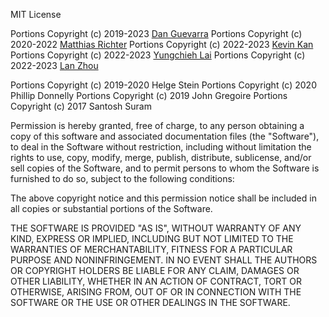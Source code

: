 MIT License

Portions Copyright (c) 2019-2023 [Dan Guevarra](https://github.com/High-Throughput-Experimentation/helao-async/contributors)
Portions Copyright (c) 2020-2022 [Matthias Richter](https://github.com/High-Throughput-Experimentation/helao-async/contributors)
Portions Copyright (c) 2022-2023 [Kevin Kan](https://github.com/High-Throughput-Experimentation/helao-async/contributors)
Portions Copyright (c) 2022-2023 [Yungchieh Lai](https://github.com/High-Throughput-Experimentation/helao-async/contributors)
Portions Copyright (c) 2022-2023 [Lan Zhou](https://github.com/High-Throughput-Experimentation/helao-async/contributors)

Portions Copyright (c) 2019-2020 Helge Stein
Portions Copyright (c) 2020 Phillip Donnelly
Portions Copyright (c) 2019 John Gregoire
Portions Copyright (c) 2017 Santosh Suram

Permission is hereby granted, free of charge, to any person obtaining a copy
of this software and associated documentation files (the "Software"), to deal
in the Software without restriction, including without limitation the rights
to use, copy, modify, merge, publish, distribute, sublicense, and/or sell
copies of the Software, and to permit persons to whom the Software is
furnished to do so, subject to the following conditions:

The above copyright notice and this permission notice shall be included in all
copies or substantial portions of the Software.

THE SOFTWARE IS PROVIDED "AS IS", WITHOUT WARRANTY OF ANY KIND, EXPRESS OR
IMPLIED, INCLUDING BUT NOT LIMITED TO THE WARRANTIES OF MERCHANTABILITY,
FITNESS FOR A PARTICULAR PURPOSE AND NONINFRINGEMENT. IN NO EVENT SHALL THE
AUTHORS OR COPYRIGHT HOLDERS BE LIABLE FOR ANY CLAIM, DAMAGES OR OTHER
LIABILITY, WHETHER IN AN ACTION OF CONTRACT, TORT OR OTHERWISE, ARISING FROM,
OUT OF OR IN CONNECTION WITH THE SOFTWARE OR THE USE OR OTHER DEALINGS IN THE
SOFTWARE.
